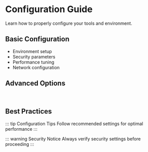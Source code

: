 # Configuration Guide

Learn how to properly configure your tools and environment.

## Basic Configuration

<Card title="Essential Settings" icon="⚙️">

- Environment setup
- Security parameters
- Performance tuning
- Network configuration

</Card>

## Advanced Options

<div class="config-grid">
  <Feature
    icon="🔐"
    title="Security Settings"
    details="Configure security parameters and protocols"
  />
  <Feature
    icon="⚡"
    title="Performance"
    details="Optimize for maximum efficiency"
  />
  <Feature
    icon="🌐"
    title="Network"
    details="Configure network and proxy settings"
  />
</div>

## Best Practices

::: tip Configuration Tips
Follow recommended settings for optimal performance
:::

::: warning Security Notice
Always verify security settings before proceeding
:::

<style>
.config-grid {
  display: grid;
  grid-template-columns: repeat(auto-fit, minmax(250px, 1fr));
  gap: 1.5rem;
  margin: 2rem 0;
}

:deep(.feature-box) {
  background: var(--vp-c-bg-soft);
  border: 1px solid var(--vp-c-border);
  transition: all 0.3s ease;
}

:deep(.feature-box:hover) {
  transform: translateY(-4px);
  border-color: var(--vp-c-brand);
  box-shadow: 0 8px 16px rgba(0, 229, 255, 0.1);
}

:deep(.feature-title) {
  background: linear-gradient(120deg, var(--vp-c-brand), var(--vp-c-brand-dark));
  -webkit-background-clip: text;
  -webkit-text-fill-color: transparent;
}
</style>